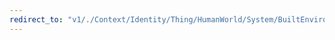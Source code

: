 ```yaml
---
redirect_to: "v1/./Context/Identity/Thing/HumanWorld/System/BuiltEnvironment/Infrastructure.jsonld"
---
```

